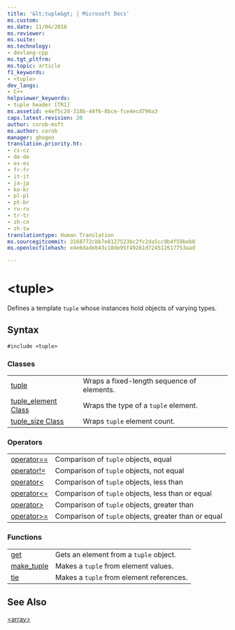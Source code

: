 ```yaml
---
title: '&lt;tuple&gt; | Microsoft Docs'
ms.custom: 
ms.date: 11/04/2016
ms.reviewer: 
ms.suite: 
ms.technology:
- devlang-cpp
ms.tgt_pltfrm: 
ms.topic: article
f1_keywords:
- <tuple>
dev_langs:
- C++
helpviewer_keywords:
- tuple header [TR1]
ms.assetid: e4ef5c2d-318b-44f6-8bce-fce4ecd796a3
caps.latest.revision: 20
author: corob-msft
ms.author: corob
manager: ghogen
translation.priority.ht:
- cs-cz
- de-de
- es-es
- fr-fr
- it-it
- ja-jp
- ko-kr
- pl-pl
- pt-br
- ru-ru
- tr-tr
- zh-cn
- zh-tw
translationtype: Human Translation
ms.sourcegitcommit: 3168772cbb7e8127523bc2fc2da5cc9b4f59beb8
ms.openlocfilehash: e4e6dadeb43c18de95f49261d724512617753aad

---
```

# &lt;tuple&gt;
Defines a template `tuple` whose instances hold objects of varying types.  
  
## Syntax  
  
```  
#include <tuple>  
```  
  
### Classes  
  
|||  
|-|-|  
|[tuple](../standard-library/tuple-class.md)|Wraps a fixed-length sequence of elements.|  
|[tuple_element Class](../standard-library/tuple-element-class-tuple.md)|Wraps the type of a `tuple` element.|  
|[tuple_size Class](../standard-library/tuple-size-class-tuple.md)|Wraps `tuple` element count.|  
  
### Operators  
  
|||  
|-|-|  
|[operator==](../standard-library/tuple-operators.md#operator_eq_eq)|Comparison of `tuple` objects, equal|  
|[operator!=](../standard-library/tuple-operators.md#operator_neq)|Comparison of `tuple` objects, not equal|  
|[operator<](../standard-library/tuple-operators.md#operator_lt_)|Comparison of `tuple` objects, less than|  
|[operator<=](../standard-library/tuple-operators.md#operator_lt__eq)|Comparison of `tuple` objects, less than or equal|  
|[operator>](../standard-library/tuple-operators.md#operator_gt_)|Comparison of `tuple` objects, greater than|  
|[operator>=](../standard-library/tuple-operators.md#operator_gt__eq)|Comparison of `tuple` objects, greater than or equal|  
  
### Functions  
  
|||  
|-|-|  
|[get](../standard-library/tuple-functions.md#get_function)|Gets an element from a `tuple` object.|  
|[make_tuple](../standard-library/tuple-functions.md#make_tuple_function)|Makes a `tuple` from element values.|  
|[tie](../standard-library/tuple-functions.md#tie_function)|Makes a `tuple` from element references.|  
  
## See Also  
 [\<array>](../standard-library/array.md)




<!--HONumber=Jan17_HO1-->


